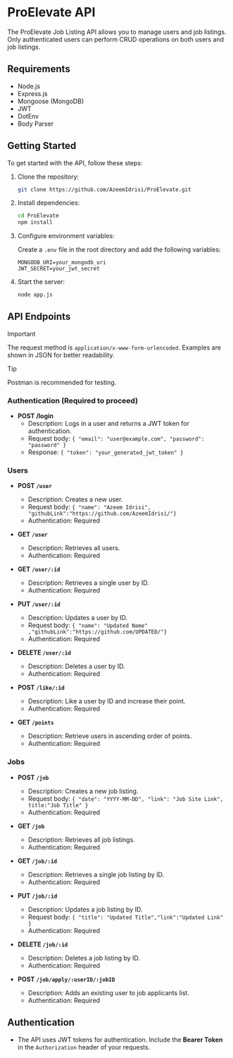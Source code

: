 
# ProElevate API

The ProElevate Job Listing API allows you to manage users and job listings. Only authenticated users can perform CRUD operations on both users and job listings.

## Requirements
- Node.js
- Express.js
- Mongoose (MongoDB)
- JWT
- DotEnv
- Body Parser

## Getting Started

To get started with the API, follow these steps:

1. Clone the repository:

   ```bash
   git clone https://github.com/AzeemIdrisi/ProElevate.git
   ```

2. Install dependencies:

   ```bash
   cd ProElevate
   npm install
   ```

3. Configure environment variables:

   Create a `.env` file in the root directory and add the following variables:

   ```plaintext
   MONGODB_URI=your_mongodb_uri
   JWT_SECRET=your_jwt_secret
   ```

4. Start the server:

   ```bash
   node app.js
   ```

## API Endpoints

> [!IMPORTANT]  
> The request method is `application/x-www-form-urlencoded`.
> Examples are shown in JSON for better readability.

> [!TIP]
> Postman is recommended for testing.

### Authentication (Required to proceed)

- **POST /login**
  - Description: Logs in a user and returns a JWT token for authentication.
  - Request body: `{ "email": "user@example.com", "password": "password" }`
  - Response: `{ "token": "your_generated_jwt_token" }`

### Users

- **POST `/user`**
  - Description: Creates a new user.
  - Request body: `{ "name": "Azeem Idrisi", "githubLink":"https://github.com/AzeemIdrisi/"}`
  - Authentication: Required

- **GET `/user`**
  - Description: Retrieves all users.
  - Authentication: Required

- **GET `/user/:id`**
  - Description: Retrieves a single user by ID.
  - Authentication: Required

- **PUT `/user/:id`**
  - Description: Updates a user by ID.
  - Request body: `{ "name": "Updated Name" ,"githubLink":"https://github.com/UPDATED/"}`
  - Authentication: Required

- **DELETE `/user/:id`**
  - Description: Deletes a user by ID.
  - Authentication: Required

- **POST `/like/:id`**
  - Description: Like a user by ID and increase their point.
  - Authentication: Required

- **GET `/points`**
  - Description: Retrieve users in ascending order of points.
  - Authentication: Required

### Jobs

- **POST `/job`**
  - Description: Creates a new job listing.
  - Request body: `{ "date": "YYYY-MM-DD", "link": "Job Site Link", title:"Job Title" }`
  - Authentication: Required

- **GET `/job`**
  - Description: Retrieves all job listings.
  - Authentication: Required

- **GET `/job/:id`**
  - Description: Retrieves a single job listing by ID.
  - Authentication: Required

- **PUT `/job/:id`**
  - Description: Updates a job listing by ID.
  - Request body: `{ "title": "Updated Title","link":"Updated Link" }`
  - Authentication: Required

- **DELETE `/job/:id`**
  - Description: Deletes a job listing by ID.
  - Authentication: Required

- **POST `/job/apply/:userID/:jobID`**
  - Description: Adds an existing user to job applicants list.
  - Authentication: Required

## Authentication

- The API uses JWT tokens for authentication. Include the __Bearer Token__ in the `Authorization` header of your requests.

